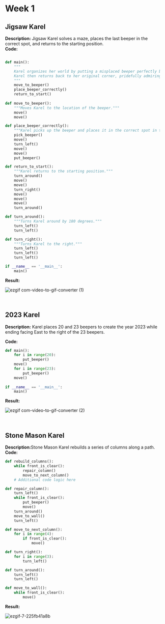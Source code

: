 <h1>Week 1</h1>

<h2>Jigsaw Karel</h2>

<b>Description: </b>Jigsaw Karel solves a maze, places the last beeper in the correct spot, and returns to the starting position.</b>
<br/><b>Code:</b>

```python

def main():
    """
    Karel organizes her world by putting a misplaced beeper perfectly back into its place within a puzzle of organized beepers.
    Karel then returns back to her original corner, pridefully admiring her accomplishment. 
    """
    move_to_beeper()
    place_beeper_correctly()
    return_to_start()
    
def move_to_beeper():
    """Moves Karel to the location of the beeper."""
    move()
    move()

def place_beeper_correctly():
    """Karel picks up the beeper and places it in the correct spot in the puzzle."""
    pick_beeper()
    move()
    turn_left()
    move()
    move()
    put_beeper()

def return_to_start():
    """Karel returns to the starting position."""
    turn_around()
    move()
    move()
    turn_right()
    move()
    move()
    move()
    turn_around()

def turn_around():
    """Turns Karel around by 180 degrees."""
    turn_left()
    turn_left()

def turn_right():
    """Turns Karel to the right."""
    turn_left()
    turn_left()
    turn_left()

if __name__ == '__main__':
    main()

```

<b>Result:</b>

![ezgif com-video-to-gif-converter (1)](https://github.com/user-attachments/assets/de9870d0-9af8-4316-9c61-789c8f9ab75a)

</br>

<h2>2023 Karel</h2>

<b>Description:</b> Karel places 20 and 23 beepers to create the year 2023 while ending facing East to the right of the 23 beepers.</b>

<b>Code:</b>

```python
def main():
    for i in range(20):
        put_beeper()
    move()
    for i in range(23): 
        put_beeper()
    move()
        
if __name__ == '__main__':
    main()
```

<b>Result:</b>

![ezgif com-video-to-gif-converter (2)](https://github.com/user-attachments/assets/9a524f54-36e9-4177-b7f6-689954f1c14a)

</br> 

<h2>Stone Mason Karel</h2>

<b>Description:</b>Stone Mason Karel rebuilds a series of columns along a path.
<br/><b>Code:</b>

```python
def rebuild_columns():
    while front_is_clear():
        repair_column()
        move_to_next_column()
    # Additional code logic here

def repair_column():
    turn_left()
    while front_is_clear():
        put_beeper()
        move()
    turn_around()
    move_to_wall()
    turn_left()

def move_to_next_column():
    for i in range(4):
        if front_is_clear():
            move()

def turn_right():
    for i in range(3):
        turn_left()

def turn_around():
    turn_left()
    turn_left()

def move_to_wall():
    while front_is_clear():
        move()
```
<b>Result:</b>

![ezgif-7-225fb41a8b](https://github.com/user-attachments/assets/98a5a6a4-53c9-4cd8-b4d9-c14f11d55e8a)
